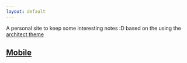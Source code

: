 ```yaml
---
layout: default
---
```



A personal site to keep some interesting notes :D based on the using the [architect theme](https://github.com/pages-themes/architect)

## [Mobile](./mobile.html)

